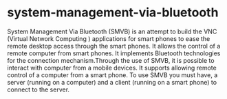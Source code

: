 # system-management-via-bluetooth
System Management Via Bluetooth (SMVB) is an attempt to build the VNC (Virtual Network Computing ) applications for smart phones to ease the remote desktop access through the smart phones. It allows the control of a remote computer from smart phones. It implements Bluetooth technologies for the connection mechanism.Through the use of SMVB, it is possible to interact with computer from a mobile devices. It supports allowing remote control of a computer from a smart phone. To use SMVB you must have, a server (running on a computer) and a client (running on a smart phone) to connect to the server.
